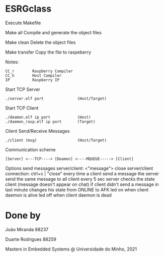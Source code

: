 # ESRGclass

Execute Makefile

Make all        Compile and generate the object files

Make clean      Delete the object files

Make transfer   Copy the file to raspeberry

Notes:

    CC_r        Raspberry Compiler 
    CC_h        Host Compiler
    IP          Raspberry IP


Start TCP Server

    ./server.elf port               (Host/Target)

Start TCP Client

    ./deamon.elf ip port            (Host)
    ./daemon_rasp.elf ip port       (Target)

Client Send/Receive Messages

    ./client (msg)                  (Host/Target)

Communication scheme

    [Server] <---TCP----> [Deamon] <----MQUEUE-----> [Client]

Options
    send messages server/client:	<"message">
    close server/client connection: ctrl+c | "close"
    every time a client send a message the server send the same message to all client
    every 5 sec server checks the state client (message doesn't appear on chat)
    if client didn't send a message in last minute changes his state from ONLINE to AFK
    led on when client daemon is alive
    led off when client daemon is dead

# Done by
João Miranda 88237

Duarte Rodrigues 88259

Masters in Embedded Systems @ Universidade do Minho, 2021
